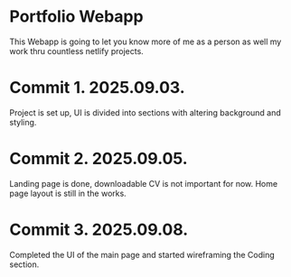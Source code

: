 # Portfolio Webapp

  This Webapp is going to let you know more of me as a person as well my work thru countless netlify projects.

# Commit 1. 2025.09.03.

  Project is set up, UI is divided into sections with altering background and styling.

# Commit 2. 2025.09.05.

  Landing page is done, downloadable CV is not important for now. Home page layout is still in the works.

# Commit 3. 2025.09.08.

  Completed the UI of the main page and started wireframing the Coding section.